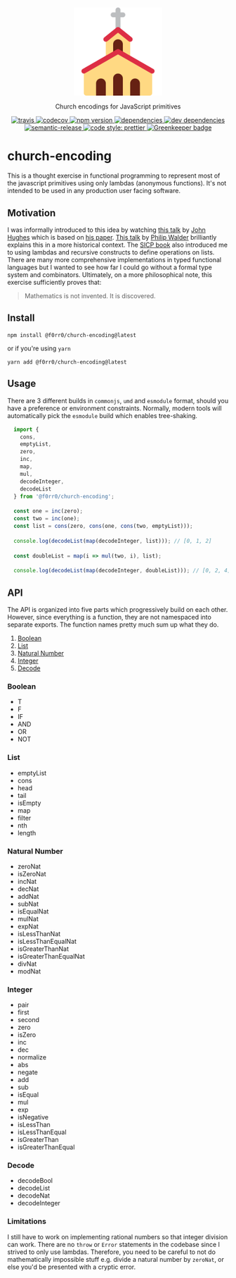 <h3 align="center">
  <img align="center" src="assets/church.png" alt="Church logo" width=200
  />
</h3>
<p align="center">
Church encodings for JavaScript primitives
</p>
<p align="center">
  <a href="https://travis-ci.org/f0rr0/church-encoding">
    <img
      src="https://travis-ci.org/f0rr0/church-encoding.svg?branch=master"
      alt="travis"
      height="20"
    >
  </a>
  <a href="https://codecov.io/gh/f0rr0/church-encoding">
    <img
      src="https://codecov.io/gh/f0rr0/church-encoding/branch/master/graph/badge.svg"
      alt="codecov"
      height="20"
    >
  </a>
  <a href="https://www.npmjs.com/package/@f0rr0/church-encoding">
    <img
      src="https://img.shields.io/npm/v/@f0rr0/church-encoding.svg?style=flat"
      alt="npm version"
      height="20"
    >
  </a>
  <a href="https://david-dm.org/f0rr0/church-encoding">
    <img
      src="https://david-dm.org/f0rr0/church-encoding/status.svg?style=flat"
      alt="dependencies"
      height="20"
    >
  </a>
  <a href="https://david-dm.org/f0rr0/church-encoding?type=dev">
    <img
      src="https://david-dm.org/f0rr0/church-encoding/dev-status.svg?style=flat"
      alt="dev dependencies"
      height="20"
    >
  </a>
  <a href="https://github.com/semantic-release/semantic-release">
    <img
      src="https://img.shields.io/badge/%20%20%F0%9F%93%A6%F0%9F%9A%80-semantic--release-e10079.svg?style=flat"
      alt="semantic-release"
      height="20"
    >
  </a>
  <a href="https://github.com/prettier/prettier">
    <img
      src="https://img.shields.io/badge/code_style-prettier-ff69b4.svg?style=flat"
      alt="code style: prettier"
      height="20"
    >
  </a>
  <a href="https://greenkeeper.io/">
    <img
      src="https://badges.greenkeeper.io/f0rr0/church-encoding.svg?style=flat"
      alt="Greenkeeper badge"
    >
  </a>
</p>

# church-encoding

This is a thought exercise in functional programming to represent most of the javascript primitives using only lambdas (anonymous functions). It's not intended to be used in any production user facing software.

## Motivation

I was informally introduced to this idea by watching [this talk](https://www.youtube.com/watch?v=XrNdvWqxBvA) by [John Hughes](http://www.cse.chalmers.se/~rjmh/) which is based on [his paper](https://www.cs.kent.ac.uk/people/staff/dat/miranda/whyfp90.pdf). [This talk](https://www.youtube.com/watch?v=IOiZatlZtGU) by [Philip Walder](http://homepages.inf.ed.ac.uk/wadler/) brilliantly explains this in a more historical context. The [SICP book](https://mitpress.mit.edu/sicp/full-text/book/book.html) also introduced me to using lambdas and recursive constructs to define operations on lists. There are many more comprehensive implementations in typed functional languages but I wanted to see how far I could go without a formal type system and combinators. Ultimately, on a more philosophical note, this exercise sufficiently proves that:

> Mathematics is not invented. It is discovered.

## Install

```
npm install @f0rr0/church-encoding@latest
```
or if you're using `yarn`
```
yarn add @f0rr0/church-encoding@latest
```

## Usage
There are 3 different builds in `commonjs`, `umd` and `esmodule` format, should you have a preference or environment constraints. Normally, modern tools will automatically pick the `esmodule` build which enables tree-shaking.
```js
  import {
    cons,
    emptyList,
    zero,
    inc,
    map,
    mul,
    decodeInteger,
    decodeList
  } from '@f0rr0/church-encoding';

  const one = inc(zero);
  const two = inc(one);
  const list = cons(zero, cons(one, cons(two, emptyList)));

  console.log(decodeList(map(decodeInteger, list))); // [0, 1, 2]

  const doubleList = map(i => mul(two, i), list);

  console.log(decodeList(map(decodeInteger, doubleList))); // [0, 2, 4]
```
## API

The API is organized into five parts which progressively build on each other. However, since everything is a function, they are not namespaced into separate exports. The function names pretty much sum up what they do.

1.  [Boolean](#boolean)
2.  [List](#list)
3.  [Natural Number](#natural-number)
4.  [Integer](#integer)
5.  [Decode](#decode)

### Boolean

* T
* F
* IF
* AND
* OR
* NOT

### List

* emptyList
* cons
* head
* tail
* isEmpty
* map
* filter
* nth
* length

### Natural Number

* zeroNat
* isZeroNat
* incNat
* decNat
* addNat
* subNat
* isEqualNat
* mulNat
* expNat
* isLessThanNat
* isLessThanEqualNat
* isGreaterThanNat
* isGreaterThanEqualNat
* divNat
* modNat

### Integer

* pair
* first
* second
* zero
* isZero
* inc
* dec
* normalize
* abs
* negate
* add
* sub
* isEqual
* mul
* exp
* isNegative
* isLessThan
* isLessThanEqual
* isGreaterThan
* isGreaterThanEqual

### Decode

* decodeBool
* decodeList
* decodeNat
* decodeInteger

### Limitations

I still have to work on implementing rational numbers so that integer division can work. There are no `throw` or `Error` statements in the codebase since I strived to only use lambdas. Therefore, you need to be careful to not do mathematically impossible stuff e.g. divide a natural number by `zeroNat`, or else you'd be presented with a cryptic error.
